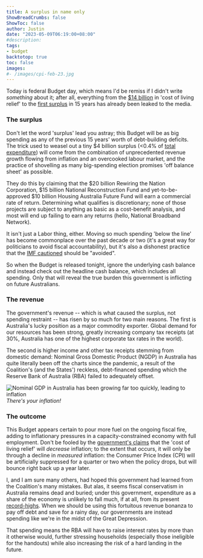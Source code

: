 ```yaml
---
title: A surplus in name only
ShowBreadCrumbs: false
ShowToc: false
author: Justin
date: "2023-05-09T06:19:00+08:00"
#description: 
tags:
- budget
backtotop: true
toc: false
images:
#- /images/cpi-feb-23.jpg
---
```


Today is federal Budget day, which means I'd be remiss if I didn't write *something* about it; after all, everything from the [$14 billion](https://www.smh.com.au/politics/federal/federal-budget-what-we-know-already-20230507-p5d6gj.html) in 'cost of living relief' to the [first surplus](https://www.news.com.au/finance/economy/federal-budget/treasurer-jim-chalmers-set-to-hand-down-unexpected-budget-surplus/news-story/87388c3c7ba34311ad2dae782bedbdd3) in 15 years has already been leaked to the media.

### The surplus

Don't let the word 'surplus' lead you astray; this Budget will be as big spending as any of the previous 15 years' worth of debt-building deficits. The trick used to weasel out a tiny $4 billion surplus (<0.4% of [total expenditure](https://www.aph.gov.au/About_Parliament/Parliamentary_departments/Parliamentary_Budget_Office/Publications/Fiscal_projections_and_sustainability/Beyond_the_budget_2022-23)) will come from the combination of unprecedented revenue growth flowing from inflation and an overcooked labour market, and the practice of shovelling as many big-spending election promises 'off balance sheet' as possible.

They do this by claiming that the $20 billion Rewiring the Nation Corporation, $15 billion National Reconstruction Fund and yet-to-be-approved $10 billion Housing Australia Future Fund will earn a commercial rate of return. Determining what qualifies is discretionary; none of those projects are subject to anything as basic as a cost-benefit analysis, and most will end up failing to earn any returns (hello, National Broadband Network).

It isn't just a Labor thing, either. Moving so much spending 'below the line' has become commonplace over the past decade or two (it's a great way for politicians to avoid fiscal accountability), but it's also a dishonest practice that the [IMF cautioned](https://www.imf.org/en/Publications/CR/Issues/2023/01/26/Australia-2022-Article-IV-Consultation-Press-Release-and-Staff-Report-528629) should be "avoided". 

So when the Budget is released tonight, ignore the underlying cash balance and instead check out the headline cash balance, which includes all spending. Only that will reveal the true burden this government is inflicting on future Australians.

### The revenue

The government's revenue -- which is what caused the surplus, not spending restraint -- has risen by so much for two main reasons. The first is Australia's lucky position as a major commodity exporter. Global demand for our resources has been strong, greatly increasing company tax receipts (at 30%, Australia has one of the highest corporate tax rates in the world). 

The second is higher income and other tax receipts stemming from domestic demand: Nominal Gross Domestic Product (NGDP) in Australia has quite literally been off the charts since the pandemic, a result of the Coalition's (and the States') reckless, debt-financed spending which the Reserve Bank of Australia (RBA) failed to adequately offset.

![Nominal GDP in Australia has been growing far too quickly, leading to inflation](/images/aus-ngdp-dec-22.jpg) *There's your inflation!*

### The outcome

This Budget appears certain to pour more fuel on the ongoing fiscal fire, adding to inflationary pressures in a capacity-constrained economy with full employment. Don't be fooled by the [government's claims](https://thenewdaily.com.au/finance/finance-news/2023/05/08/cost-of-living-budget-inflation/) that the 'cost of living relief' will *decrease* inflation; to the extent that occurs, it will only be through a decline in *measured* inflation: the Consumer Price Index (CPI) will be artificially suppressed for a quarter or two when the policy drops, but will bounce right back up a year later. 

I, and I am sure many others, had hoped this government had learned from the Coalition's many mistakes. But alas, it seems fiscal conservatism in Australia remains dead and buried; under this government, expenditure as a share of the economy is unlikely to fall much, if at all, from its present [record-highs](https://www.imf.org/external/datamapper/exp@FPP/AUS). When we should be using this fortuitous revenue bonanza to pay off debt and save for a rainy day, our governments are instead spending like we're in the midst of the Great Depression.

That spending means the RBA will have to raise interest rates by more than it otherwise would, further stressing households (especially those ineligible for the handouts) while also increasing the risk of a hard landing in the future.